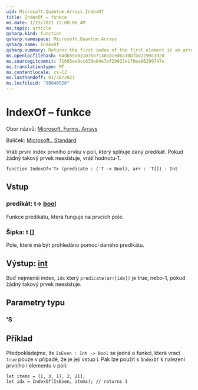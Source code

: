```yaml
---
uid: Microsoft.Quantum.Arrays.IndexOf
title: IndexOf – funkce
ms.date: 1/23/2021 12:00:00 AM
ms.topic: article
qsharp.kind: function
qsharp.namespace: Microsoft.Quantum.Arrays
qsharp.name: IndexOf
qsharp.summary: Returns the first index of the first element in an array that satisfies a given predicate. If no such element exists, returns -1.
ms.openlocfilehash: 64db55e831078a7130a3ced6a30bfbd2299c392d
ms.sourcegitcommit: 71605ea9cc630e84e7ef29027e1f0ea06299747e
ms.translationtype: MT
ms.contentlocale: cs-CZ
ms.lasthandoff: 01/26/2021
ms.locfileid: "98848526"
---
```

# <a name="indexof-function"></a>IndexOf – funkce

Obor názvů: [Microsoft. Forms. Arrays](xref:Microsoft.Quantum.Arrays)

Balíček: [Microsoft.. Standard](https://nuget.org/packages/Microsoft.Quantum.Standard)


Vrátí první index prvního prvku v poli, který splňuje daný predikát. Pokud žádný takový prvek neexistuje, vrátí hodnotu-1.

```qsharp
function IndexOf<'T> (predicate : ('T -> Bool), arr : 'T[]) : Int
```


## <a name="input"></a>Vstup

### <a name="predicate--t---bool"></a>predikát: t-> [bool](xref:microsoft.quantum.lang-ref.bool)

Funkce predikátu, která funguje na prvcích pole.


### <a name="arr--t"></a>Šipka: t []

Pole, které má být prohledáno pomocí daného predikátu.



## <a name="output--int"></a>Výstup: [int](xref:microsoft.quantum.lang-ref.int)

Buď nejmenší index, `idx` který `predicate(arr[idx])` je true, nebo-1, pokud žádný takový prvek neexistuje.

## <a name="type-parameters"></a>Parametry typu

### <a name="t"></a>'S



## <a name="example"></a>Příklad

Předpokládejme, že `IsEven : Int -> Bool` se jedná o funkci, která vrací `true` pouze v případě, že je její vstup i. Pak lze použít s `IndexOf` k nalezení prvního i elementu v poli:

```qsharp
let items = [1, 3, 17, 2, 21];
let idx = IndexOf(IsEven, items); // returns 3
```